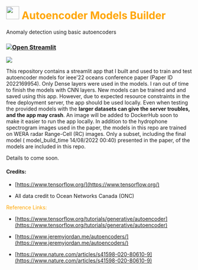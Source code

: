 <h1  style="color:orange"> <img src="https://theaisummer.com/static/6f5e6b0110a7231a9f70cdf0df9190a0/f4094/topic-autoencoders.png" width=35  height=35 />  Autoencoder  Models Builder
 </h1> 

 

<a> Anomaly detection using basic autoencoders </a>

### [![Open Streamlit](https://static.streamlit.io/badges/streamlit_badge_black_white.svg)](https://ze-sys-for-the-ieee22-conference-paper-home-hr7pb3.streamlitapp.com/)

[<img src="https://img.shields.io/badge/dockerhub-image-COLOR.svg?logo=LOGO">](https://hub.docker.com/r/zesys0/autoencoders4ieee22)


This repository contains a streamlit app that I built and used to train and test autoencoder models for ieee'22 oceans conference paper (Paper ID 2022169954). 
Only Dense layers were used in the models. I ran out of time to finish the models with CNN layers. 
New models can be trained and and saved using this app. However, due to expected resource constraints in the free deployment server, the app should be used locally. Even when testing the provided models with the **larger datasets can give the server troubles, and the app may crash**. An image will be added to DockerHub soon to make it easier to run the app locally.
In addition to the hydrophone spectrogram images used in the paper, the models in this repo are trained on WERA radar Range-Cell (RC) images. Only a subset, including the final model ( model_build_time 14/08/2022 00:40) presented in the paper, of the models are included in this repo.

Details to come soon.


#### Credits: 
 
 - [https://www.tensorflow.org/](https://www.tensorflow.org/)

 -  All data credit to Ocean Networks Canada (ONC)
 

<span style="color:orange" > Reference Links:

 - [https://www.tensorflow.org/tutorials/generative/autoencoder](https://www.tensorflow.org/tutorials/generative/autoencoder)

 - [https://www.jeremyjordan.me/autoencoders/](https://www.jeremyjordan.me/autoencoders/)

  - [https://www.nature.com/articles/s41598-020-80610-9](https://www.nature.com/articles/s41598-020-80610-9)

 </span>